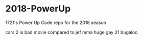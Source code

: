# 2018-PowerUp
1721's Power Up Code repo for the 2018 season

cars 2 is bad movie compared to jef mma huge gay 21 bugaloo
